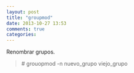 ```yaml
---
layout: post
title: "groupmod"
date: 2013-10-27 13:53
comments: true
categories: 
---
```

Renombrar grupos.

>\# grouopmod -n nuevo_grupo viejo_grupo

